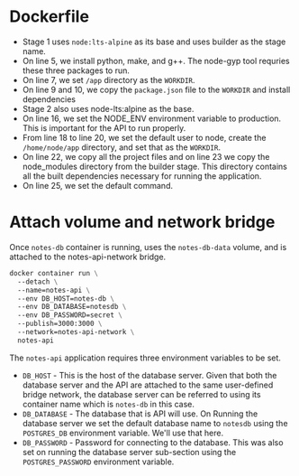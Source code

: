 # Dockerfile

- Stage 1 uses `node:lts-alpine` as its base and uses builder as the stage name.
- On line 5, we install python, make, and g++. The node-gyp tool requries these three packages to run.
- On line 7, we set `/app` directory as the `WORKDIR`.
- On line 9 and 10, we copy the `package.json` file to the `WORKDIR` and install dependencies
- Stage 2 also uses node-lts:alpine as the base.
- On line 16, we set the NODE_ENV environment variable to production. This is important for the API to run properly.
- From line 18 to line 20, we set the default user to node, create the `/home/node/app` directory, and set that as the `WORKDIR`.
- On line 22, we copy all the project files and on line 23 we copy the node_modules directory from the builder stage. This directory contains all the built dependencies necessary for running the application.
- On line 25, we set the default command.

# Attach volume and network bridge

Once `notes-db` container is running, uses the `notes-db-data` volume, and is attached to the notes-api-network bridge.

```dockerfile
docker container run \
  --detach \
  --name=notes-api \
  --env DB_HOST=notes-db \
  --env DB_DATABASE=notesdb \
  --env DB_PASSWORD=secret \
  --publish=3000:3000 \
  --network=notes-api-network \
  notes-api
```

The `notes-api` application requires three environment variables to be set.

- `DB_HOST` - This is the host of the database server. Given that both the database server and the API are attached to the same user-defined bridge network, the database server can be referred to using its container name which is `notes-db` in this case.
- `DB_DATABASE` - The database that is API will use. On Running the database server we set the default database name to `notesdb` using the `POSTGRES_DB` environment variable. We'll use that here.
- `DB_PASSWORD` - Password for connecting to the database. This was also set on running the database server sub-section using the `POSTGRES_PASSWORD` environment variable.